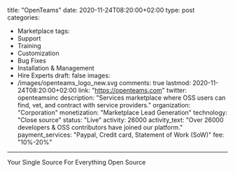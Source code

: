 title: "OpenTeams"
date: 2020-11-24T08:20:00+02:00
type: post
categories:
- Marketplace
tags:
- Support
- Training
- Customization
- Bug Fixes
- Installation & Management
- Hire Experts
draft: false
images:
- /images/openteams_logo_new.svg
comments: true
lastmod: 2020-11-24T08:20:00+02:00
link: "https://openteams.com"
twitter: openteamsinc
description: "Services marketplace where OSS users can find, vet, and contract with service providers."
organization: "Corporation"
monetization: "Marketplace Lead Generation"
technology: "Close source"
status: "Live"
activity: 26000
activity_text: "Over 26000 developers & OSS contributors have joined our platform."
payment_services: "Paypal, Credit card, Statement of Work (SoW)"
fee: "10%-20%"

---
Your Single Source For Everything Open Source
